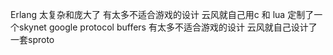 Erlang 太复杂和庞大了  有太多不适合游戏的设计  云风就自己用c 和 lua 定制了一个skynet
google protocol buffers 有太多不适合游戏的设计 云风就自己设计了一套sproto 
